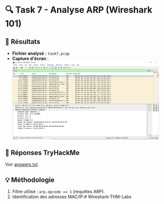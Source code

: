 # 🔍 Task 7 - Analyse ARP (Wireshark 101)

## 📌 Résultats
- **Fichier analysé** : `task7.pcap`
- **Capture d'écran** :  
  ![Requête ARP](screenshots/arp_request.png)

## 🎯 Réponses TryHackMe
Voir [answers.txt](answers.txt).

## 💡 Méthodologie
1. Filtre utilisé : `arp.opcode == 1` (requêtes ARP).
2. Identification des adresses MAC/IP.# Wireshark-THM-Labs
